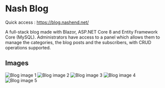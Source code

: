 # Nash Blog

Quick access : https://blog.nashend.net/

A full-stack blog made with Blazor, ASP.NET Core 8 and Entity Framework Core (MySQL).
Administrators have access to a panel which allows them to manage the categories, the blog posts and the subscribers, with CRUD operations supported.

## Images

![Blog image 1](https://i.imgur.com/9m7HY4O.png)
![Blog image 2](https://i.imgur.com/N1Uj2WZ.png)
![Blog image 3](https://i.imgur.com/8l4RZEr.png)
![Blog image 4](https://i.imgur.com/M0qWNVm.png)
![Blog image 5](https://i.imgur.com/1lJ6C7w.png)
